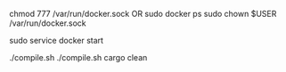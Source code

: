 chmod 777 /var/run/docker.sock
  OR
sudo docker ps
sudo chown $USER /var/run/docker.sock


sudo service docker start

./compile.sh
./compile.sh cargo clean

